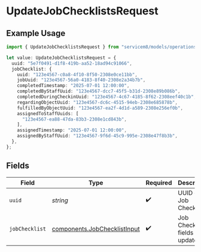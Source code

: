 # UpdateJobChecklistsRequest

## Example Usage

```typescript
import { UpdateJobChecklistsRequest } from "servicem8/models/operations";

let value: UpdateJobChecklistsRequest = {
  uuid: "5e7f0491-d1f8-419b-aa52-18ad94c91066",
  jobChecklist: {
    uuid: "123e4567-c0a8-4f10-8f50-2308e0ce11bb",
    jobUuid: "123e4567-56a0-4183-8f40-2308e2a34b7b",
    completedTimestamp: "2025-07-01 12:00:00",
    completedByStaffUuid: "123e4567-dcc7-45f5-b31d-2308e89b086b",
    completedDuringCheckinUuid: "123e4567-4c67-4185-8f62-2308eef40c1b",
    regardingObjectUuid: "123e4567-dc6c-4515-94eb-2308e685878b",
    fulfilledByObjectUuid: "123e4567-ea2f-4d1d-a589-2308e256ef0b",
    assignedToStaffUuids: [
      "123e4567-ea88-47da-83b3-2308e1cd843b",
    ],
    assignedTimestamp: "2025-07-01 12:00:00",
    assignedByStaffUuid: "123e4567-9f6d-45c9-995e-2308e47f8b3b",
  },
};
```

## Fields

| Field                                                                        | Type                                                                         | Required                                                                     | Description                                                                  |
| ---------------------------------------------------------------------------- | ---------------------------------------------------------------------------- | ---------------------------------------------------------------------------- | ---------------------------------------------------------------------------- |
| `uuid`                                                                       | *string*                                                                     | :heavy_check_mark:                                                           | UUID of the Job Checklist                                                    |
| `jobChecklist`                                                               | [components.JobChecklistInput](../../models/components/jobchecklistinput.md) | :heavy_check_mark:                                                           | Job Checklist fields to update                                               |